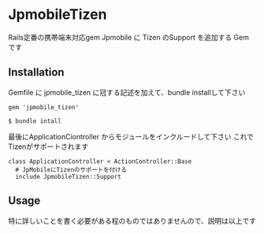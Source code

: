 # JpmobileTizen

Rails定番の携帯端末対応gem Jpmobile に Tizen のSupport を追加する Gem です 

## Installation

Gemfile に jpmobile_tizen に冠する記述を加えて、bundle installして下さい

    gem 'jpmobile_tizen'

    $ bundle intall

最後にApplicationCiontroller からモジュールをインクルードして下さい
これでTizenがサポートされます

    class ApplicationController < ActionController::Base
      # JpMobileにTizenのサポートを付ける
      include JpmobileTizen::Support

## Usage

特に詳しいことを書く必要がある程のものではありませんので、説明は以上です

